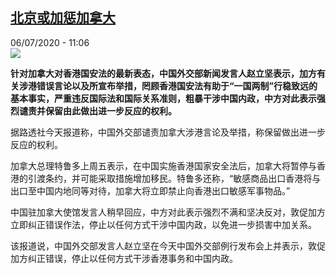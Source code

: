 <!--1594029278000-->
[北京或加惩加拿大](http://www.rfi.fr//cn/%E4%B8%AD%E5%9B%BD/20200706-%E5%8C%97%E4%BA%AC%E6%88%96%E5%8A%A0%E6%83%A9%E5%8A%A0%E6%8B%BF%E5%A4%A7)
------

<div>06/07/2020 - 11:06</div><img src="https://s.rfi.fr/media/display/f9d72852-bf67-11ea-96ab-005056bff430/w:310/p:16x9/wjgx.jpg"><p><strong>针对加拿大对香港国安法的最新表态，中国外交部新闻发言人赵立坚表示，加方有关涉港错误言论以及所宣布举措，罔顾香港国安法有助于“一国两制”行稳致远的基本事实，严重违反国际法和国际关系准则，粗暴干涉中国内政，中方对此表示强烈谴责并保留由此做出进一步反应的权利。</strong></p><div class="t-content__body u-clearfix"><div class="m-interstitial"></div><p>据路透社今天报道称，中国外交部谴责加拿大涉港言论及举措，称保留做出进一步反应的权利。</p><p>加拿大总理特鲁多上周五表示，在中国实施香港国家安全法后，加拿大将暂停与香港的引渡条约，并可能采取措施增加移民。特鲁多还称，“敏感商品出口香港将与出口至中国内地同等对待，加拿大将立即禁止向香港出口敏感军事物品。”</p><p>中国驻加拿大使馆发言人稍早回应，中方对此表示强烈不满和坚决反对，敦促加方立即纠正错误作法，停止以任何方式干涉中国内政，以免进一步损害中加关系。</p><p>该报道说，中国外交部发言人赵立坚在今天中国外交部例行发布会上并表示，敦促加方纠正错误，停止以任何方式干涉香港事务和中国内政。</p><div class="o-self-promo o-self-promo--nl o-self-promo--hidden" data-selfpromo-newsletter></div><div class="o-self-promo o-self-promo--app o-self-promo--hidden" data-selfpromo-app></div></div>
